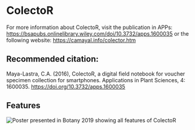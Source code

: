 # ColectoR

For more information about ColectoR, visit the publication in APPs: https://bsapubs.onlinelibrary.wiley.com/doi/10.3732/apps.1600035
or the following website: https://camayal.info/colector.htm

## Recommended citation:
Maya-Lastra, C.A. (2016), ColectoR, a digital field notebook for voucher specimen collection for smartphones. Applications in Plant Sciences, 4: 1600035. https://doi.org/10.3732/apps.1600035

## Features
![Poster presented in Botany 2019 showing all features of ColectoR](./res/poster-Botany2019.png "Features")

